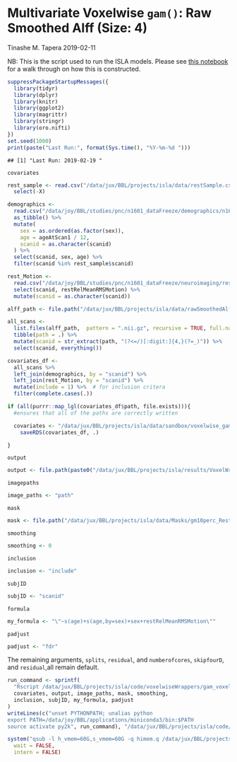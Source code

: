 Multivariate Voxelwise `gam()`: Raw Smoothed Alff (Size: 4)
================
Tinashe M. Tapera
2019-02-11

NB: This is the script used to run the ISLA models. Please see [this notebook](/data/jux/BBL/projects/isla/code/VoxelWrapperModels/MassUnivariate_Voxelwise.md) for a walk through on how this is constructed.

``` r
suppressPackageStartupMessages({
  library(tidyr)
  library(dplyr)
  library(knitr)
  library(ggplot2)
  library(magrittr)
  library(stringr)
  library(oro.nifti)
})
set.seed(1000)
print(paste("Last Run:", format(Sys.time(), "%Y-%m-%d ")))
```

    ## [1] "Last Run: 2019-02-19 "

`covariates`

``` r
rest_sample <- read.csv("/data/jux/BBL/projects/isla/data/restSample.csv") %>%
  select(-X)

demographics <-
  read.csv("/data/joy/BBL/studies/pnc/n1601_dataFreeze/demographics/n1601_demographics_go1_20161212.csv") %>%
  as_tibble() %>%
  mutate(
    sex = as.ordered(as.factor(sex)),
    age = ageAtScan1 / 12,
    scanid = as.character(scanid)
  ) %>%
  select(scanid, sex, age) %>%
  filter(scanid %in% rest_sample$scanid)

rest_Motion <-
  read.csv("/data/joy/BBL/studies/pnc/n1601_dataFreeze/neuroimaging/rest/n1601_RestQAData_20170714.csv") %>%
  select(scanid, restRelMeanRMSMotion) %>%
  mutate(scanid = as.character(scanid))

alff_path <- file.path("/data/jux/BBL/projects/isla/data/rawSmoothedAlff_4")

all_scans <-
  list.files(alff_path,  pattern = ".nii.gz", recursive = TRUE, full.names = TRUE) %>%
  tibble(path = .) %>%
  mutate(scanid = str_extract(path, "(?<=/)[:digit:]{4,}(?=_)")) %>%
  select(scanid, everything())

covariates_df <-
  all_scans %>%
  left_join(demographics, by = "scanid") %>%
  left_join(rest_Motion, by = "scanid") %>%
  mutate(include = 1) %>%  # for inclusion critera
  filter(complete.cases(.))

if (all(purrr::map_lgl(covariates_df$path, file.exists))){
  #ensures that all of the paths are correctly written

  covariates <- "/data/jux/BBL/projects/isla/data/sandbox/voxelwise_gam_covariates_rawSmoothedCBF_4.rds" %T>%
    saveRDS(covariates_df, .)

}
```

`output`

``` r
output <- file.path(paste0("/data/jux/BBL/projects/isla/results/VoxelWrapperModels/", "rawSmoothedAlff_4/"))
```

`imagepaths`

``` r
image_paths <- "path"
```

`mask`

``` r
mask <- file.path("/data/jux/BBL/projects/isla/data/Masks/gm10perc_RestCoverageMask.nii.gz")
```

`smoothing`

``` r
smoothing <- 0
```

`inclusion`

``` r
inclusion <- "include"
```

`subjID`

``` r
subjID <- "scanid"
```

`formula`

``` r
my_formula <- "\"~s(age)+s(age,by=sex)+sex+restRelMeanRMSMotion\""
```

`padjust`

``` r
padjust <- "fdr"
```

The remaining arguments, `splits`, `residual`, and `numberofcores`, `skipfourD`, and `residual`,all remain default.

``` r
run_command <- sprintf(
  "Rscript /data/jux/BBL/projects/isla/code/voxelwiseWrappers/gam_voxelwise.R -c %s -o %s -p %s -m %s -s %s -i %s -u %s -f %s -a %s -n 5 -s 0 -k 10",
  covariates, output, image_paths, mask, smoothing,
  inclusion, subjID, my_formula, padjust
)
writeLines(c("unset PYTHONPATH; unalias python
export PATH=/data/joy/BBL/applications/miniconda3/bin:$PATH
source activate py2k", run_command), "/data/jux/BBL/projects/isla/code/qsub_Calls/RunVoxelwiseRawSmoothedAlff_4.Sh")
```

``` r
system("qsub -l h_vmem=60G,s_vmem=60G -q himem.q /data/jux/BBL/projects/isla/code/qsub_Calls/RunVoxelwiseRawSmoothedAlff_4.Sh",
  wait = FALSE,
  intern = FALSE)
```

